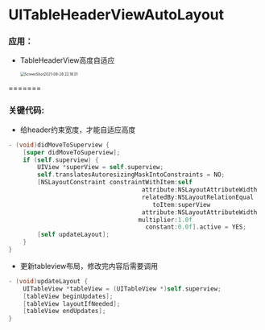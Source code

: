 # UITableHeaderViewAutoLayout
### 应用：

- TableHeaderView高度自适应

  <img src="/Users/Mac/Documents/未命名文件夹/ScreenShot2021-08-28 22.18.01.gif" alt="ScreenShot2021-08-28 22.18.01" style="zoom:50%;" />
=======
### 关键代码:

- 给header约束宽度，才能自适应高度

```objective-c
- (void)didMoveToSuperview {
	[super didMoveToSuperview];
	if (self.superview) {
        UIView *superView = self.superview;
        self.translatesAutoresizingMaskIntoConstraints = NO;
        [NSLayoutConstraint constraintWithItem:self
                                     attribute:NSLayoutAttributeWidth
                                     relatedBy:NSLayoutRelationEqual
                                        toItem:superView
                                     attribute:NSLayoutAttributeWidth
                                    multiplier:1.0f
                                      constant:0.0f].active = YES;
		[self updateLayout];
	}
}
```

- 更新tableview布局，修改完内容后需要调用

```objective-c
- (void)updateLayout {
	UITableView *tableView = (UITableView *)self.superview;
	[tableView beginUpdates];
	[tableView layoutIfNeeded];
	[tableView endUpdates];
}
```

​	
